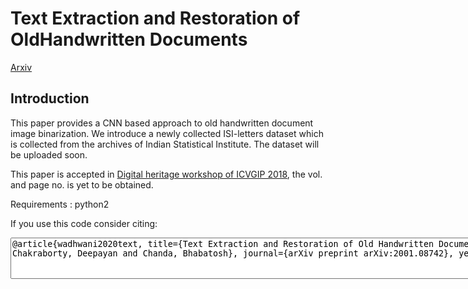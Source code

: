 # Text Extraction and Restoration of OldHandwritten Documents</h1>
<a href="https://arxiv.org/pdf/2001.08742.pdf">Arxiv</a>
<h2>Introduction</h2>
This paper provides a CNN based approach to old handwritten document image binarization. We introduce a newly collected ISI-letters dataset which is collected from the archives of Indian Statistical Institute. The dataset will be uploaded soon.

This paper is accepted in <a href="http://dtu.ac.in/Platforms/WDH_CFP/">Digital heritage workshop of ICVGIP 2018</a>, the vol. and page no. is yet to be obtained.

Requirements :
python2

If you use this code consider citing: 
<textarea id="cite" name="cite" rows="4" cols="150">
@article{wadhwani2020text, title={Text Extraction and Restoration of Old Handwritten Documents}, author={Wadhwani, Mayank and Kundu, Debapriya and Chakraborty, Deepayan and Chanda, Bhabatosh}, journal={arXiv preprint arXiv:2001.08742}, year={2020} }
</textarea>
